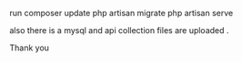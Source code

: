 run composer update
php artisan migrate
php artisan serve

also there is a mysql and api collection files are uploaded .

Thank you
